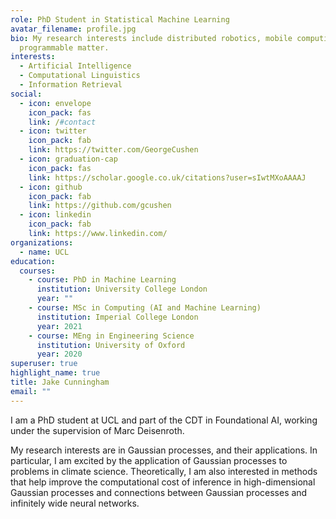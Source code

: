 ```yaml
---
role: PhD Student in Statistical Machine Learning
avatar_filename: profile.jpg
bio: My research interests include distributed robotics, mobile computing and
  programmable matter.
interests:
  - Artificial Intelligence
  - Computational Linguistics
  - Information Retrieval
social:
  - icon: envelope
    icon_pack: fas
    link: /#contact
  - icon: twitter
    icon_pack: fab
    link: https://twitter.com/GeorgeCushen
  - icon: graduation-cap
    icon_pack: fas
    link: https://scholar.google.co.uk/citations?user=sIwtMXoAAAAJ
  - icon: github
    icon_pack: fab
    link: https://github.com/gcushen
  - icon: linkedin
    icon_pack: fab
    link: https://www.linkedin.com/
organizations:
  - name: UCL
education:
  courses:
    - course: PhD in Machine Learning
      institution: University College London
      year: ""
    - course: MSc in Computing (AI and Machine Learning)
      institution: Imperial College London
      year: 2021
    - course: MEng in Engineering Science
      institution: University of Oxford
      year: 2020
superuser: true
highlight_name: true
title: Jake Cunningham
email: ""
---
```

I am a PhD student at UCL and part of the CDT in Foundational AI, working under the supervision of Marc Deisenroth. 

My research interests are in Gaussian processes, and their applications. In particular, I am excited by the application of Gaussian processes to problems in climate science. Theoretically, I am also interested in methods that help improve the computational cost of inference in high-dimensional Gaussian processes and connections between Gaussian processes and infinitely wide neural networks.